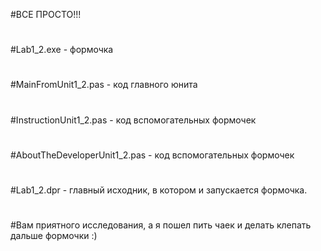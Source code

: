 #ВСЕ ПРОСТО!!!
#
#Lab1_2.exe - формочка
#
#MainFromUnit1_2.pas - код главного юнита
#
#InstructionUnit1_2.pas - код вспомогательных формочек
#
#AboutTheDeveloperUnit1_2.pas - код вспомогательных формочек
#
#Lab1_2.dpr - главный исходник, в котором и запускается формочка.
#
#Вам приятного исследования, а я пошел пить чаек и делать клепать дальше формочки :)